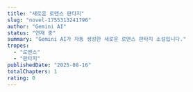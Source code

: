 ```yaml
---
title: "새로운 로맨스 판타지"
slug: "novel-1755313241796"
author: "Gemini AI"
status: "연재 중"
summary: "Gemini AI가 자동 생성한 새로운 로맨스 판타지 소설입니다."
tropes:
  - "로맨스"
  - "판타지"
publishedDate: "2025-08-16"
totalChapters: 1
rating: 0
---
```


